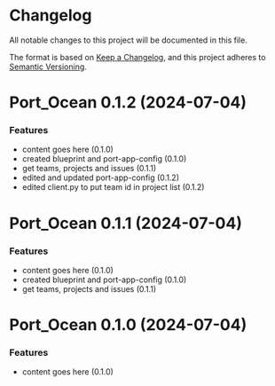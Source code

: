 # Changelog

All notable changes to this project will be documented in this file.

The format is based on [Keep a Changelog](https://keepachangelog.com/en/1.0.0/),
and this project adheres to [Semantic Versioning](https://semver.org/spec/v2.0.0.html).

<!-- towncrier release notes start -->

# Port_Ocean 0.1.2 (2024-07-04)

### Features

- content goes here (0.1.0)
- created blueprint and port-app-config (0.1.0)
- get teams, projects and issues (0.1.1)
- edited and updated port-app-config (0.1.2)
- edited client.py to put team id in project list (0.1.2)


# Port_Ocean 0.1.1 (2024-07-04)

### Features

- content goes here (0.1.0)
- created blueprint and port-app-config (0.1.0)
- get teams, projects and issues (0.1.1)


# Port_Ocean 0.1.0 (2024-07-04)

### Features

- content goes here (0.1.0)
